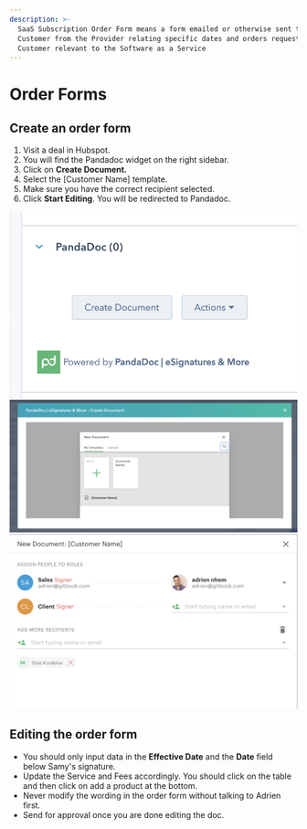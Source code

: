```yaml
---
description: >-
  SaaS Subscription Order Form means a form emailed or otherwise sent to the
  Customer from the Provider relating specific dates and orders requested by the
  Customer relevant to the Software as a Service
---
```


# Order Forms

## Create an order form

1. Visit a deal in Hubspot.&#x20;
2. You will find the Pandadoc widget on the right sidebar.&#x20;
3. Click on **Create Document.**
4. Select the \[Customer Name] template.
5. Make sure you have the correct recipient selected.
6. Click **Start Editing**. You will be redirected to Pandadoc.

![3](<../.gitbook/assets/Screenshot 2021-11-23 at 16.48.36.png>) ![4](<../.gitbook/assets/Screenshot 2021-11-23 at 16.52.39.png>) ![](<../.gitbook/assets/Screenshot 2021-11-23 at 16.54.58.png>)

## Editing the order form

* You should only input data in the **Effective Date** and the **Date** field below Samy's signature.&#x20;
* Update the Service and Fees accordingly. You should click on the table and then click on add a product at the bottom.&#x20;
* Never modify the wording in the order form without talking to Adrien first.&#x20;
* Send for approval once you are done editing the doc.&#x20;

